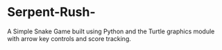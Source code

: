 # Serpent-Rush-
A Simple Snake Game built using Python and the Turtle graphics module with arrow key controls and score tracking.
